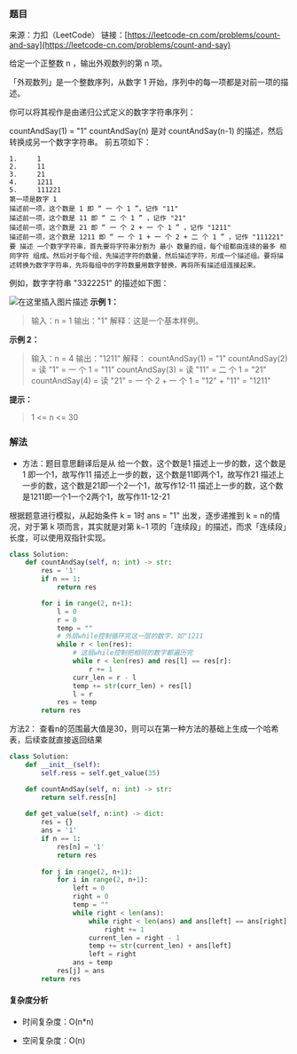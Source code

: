 ### 题目
来源：力扣（LeetCode）
链接：[https://leetcode-cn.com/problems/count-and-say](https://leetcode-cn.com/problems/count-and-say)

给定一个正整数 n ，输出外观数列的第 n 项。

「外观数列」是一个整数序列，从数字 1 开始，序列中的每一项都是对前一项的描述。

你可以将其视作是由递归公式定义的数字字符串序列：

countAndSay(1) = "1"
countAndSay(n) 是对 countAndSay(n-1) 的描述，然后转换成另一个数字字符串。
前五项如下：
```
1.     1
2.     11
3.     21
4.     1211
5.     111221
第一项是数字 1 
描述前一项，这个数是 1 即 “ 一 个 1 ”，记作 "11"
描述前一项，这个数是 11 即 “ 二 个 1 ” ，记作 "21"
描述前一项，这个数是 21 即 “ 一 个 2 + 一 个 1 ” ，记作 "1211"
描述前一项，这个数是 1211 即 “ 一 个 1 + 一 个 2 + 二 个 1 ” ，记作 "111221"
要 描述 一个数字字符串，首先要将字符串分割为 最小 数量的组，每个组都由连续的最多 相同字符 组成。然后对于每个组，先描述字符的数量，然后描述字符，形成一个描述组。要将描述转换为数字字符串，先将每组中的字符数量用数字替换，再将所有描述组连接起来。
```

例如，数字字符串 "3322251" 的描述如下图：

![在这里插入图片描述](https://img-blog.csdnimg.cn/68e9e40269d344a991810c96fbc7fa1a.png)
**示例 1：**
> 输入：n = 1
> 输出："1"
> 解释：这是一个基本样例。

**示例 2：**
>输入：n = 4
>输出："1211"
>解释：
>countAndSay(1) = "1"
>countAndSay(2) = 读 "1" = 一 个 1 = "11"
>countAndSay(3) = 读 "11" = 二 个 1 = "21"
>countAndSay(4) = 读 "21" = 一 个 2 + 一 个 1 = "12" + "11" = "1211"


**提示：**
> 1 <= n <= 30

 




### 解法
* 方法：题目意思翻译后是从
给一个数，这个数是1
描述上一步的数，这个数是 1 即一个1，故写作11
描述上一步的数，这个数是11即两个1，故写作21
描述上一步的数，这个数是21即一个2一个1，故写作12-11
描述上一步的数，这个数是1211即一个1一个2两个1，故写作11-12-21

根据题意进行模拟，从起始条件 k = 1时 ans = "1" 出发，逐步递推到 k = n的情况，对于第 k 项而言，其实就是对第 k−1 项的「连续段」的描述，而求「连续段」长度，可以使用双指针实现。


```python
class Solution:
    def countAndSay(self, n: int) -> str:
        res = '1'
        if n == 1:
            return res

        for i in range(2, n+1):
            l = 0
            r = 0
            temp = ""
            # 外层while控制循环完这一层的数字，如"1211
            while r < len(res):
                # 这层while控制把相同的数字都遍历完
                while r < len(res) and res[l] == res[r]:
                    r += 1
                curr_len = r - l
                temp += str(curr_len) + res[l]
                l = r
            res = temp
        return res

```

方法2： 查看n的范围最大值是30，则可以在第一种方法的基础上生成一个哈希表，后续查就直接返回结果

```python
class Solution:
    def __init__(self):
        self.ress = self.get_value(35)

    def countAndSay(self, n: int) -> str:
        return self.ress[n]
    
    def get_value(self, n:int) -> dict:
        res = {}
        ans = '1'
        if n == 1:
            res[n] = '1'
            return res
        
        for j in range(2, n+1):
            for i in range(2, n+1): 
                left = 0
                right = 0
                temp = ""
                while right < len(ans):
                    while right < len(ans) and ans[left] == ans[right]:
                        right += 1
                    current_len = right - 1
                    temp += str(current_len) + ans[left]
                    left = right
                ans = temp
            res[j] = ans
        return res
```

#### 复杂度分析

* 时间复杂度：O(n*n) 

* 空间复杂度：O(n) 